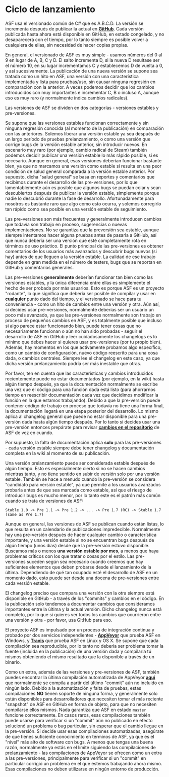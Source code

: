 # Ciclo de lanzamiento

ASF usa el versionado común de C# que es A.B.C.D. La versión se incrementa después de publicar la actual en **[GitHub](https://github.com/JustArchiNET/ArchiSteamFarm/releases)**. Cada versión publicada hasta ahora está disponible en GitHub, en estado congelado, y no desaparecerá con el tiempo, por lo tanto siempre es posible volver a cualquiera de ellas, sin necesidad de hacer copias propias.

En general, el versionado de ASF es muy simple - usamos números del 0 al 9 en lugar de A, B, C y D. El salto incrementa D, si la nueva D resultase ser el número 10, en su lugar incrementamos C y establecemos D de vuelta a 0, y así sucesivamente. La publicación de una nueva versión se supone sea tratada como un hito en ASF, una versión con una característica implementada y lista para pruebas/uso, sin causar ninguna regresión en comparación con la anterior. A veces podemos decidir que los cambios introducidos con muy importantes e incrementar C, B o incluso A, aunque eso es muy raro (y normalmente indica cambios radicales).

Las versiones de ASF se dividen en dos categorías - versiones estables y pre-versiones.

Se supone que las versiones estables funcionan correctamente y sin ninguna regresión conocida (al momento de la publicación) en comparación con las anteriores. Solemos liberar una versión estable ya sea después de un largo período de pruebas prelanzamiento, o como una versión que corrige bugs de la versión estable anterior, sin introducir nuevos. En escenario muy raro (por ejemplo, cambio radical de Steam) también podemos decidir publicar una versión estable lo más rápido posible, si es necesario. Aunque en general, esas versiones deberían funcionar bastante bien, ya que no marcamos una versión como estable si resulta en una peor condición de salud general comparada a la versión estable anterior. Por supuesto, dicha "salud general" se basa en reportes y comentarios que recibimos durante el desarrollo de las pre-versiones, por lo que lamentablemente aún es posible que algunos bugs se puedan colar y sean descubiertos después de publicar la versión estable, simplemente porque nadie lo descubrió durante la fase de desarrollo. Afortunadamente para nosotros es bastante raro que algo como esto ocurra, y solemos corregirlo tan rápido como sea posible en una versión estable de seguimiento.

Las pre-versiones son más frecuentes y generalmente introducen cambios que todavía son trabajo en proceso, sugerencias o nuevas implementaciones. No se garantiza que la preversión sea estable, aunque siempre intentamos hacer alguna pruebas antes de pasarla a GitHub, así que nunca debería ser una versión que esté completamente rota en términos de uso práctico. El punto principal de las pre-versiones es obtener comentarios de los usuarios más avanzados y descubrir bugs nuevos (si hay) antes de que lleguen a la versión estable. La calidad de ese trabajo depende en gran medida en el número de testers, bugs que se reportan en GitHub y comentarios generales.

Las pre-versiones **generalmente** deberían funcionar tan bien como las versiones estables, y la única diferencia entre ellas es simplemente el hecho de ser probada por más usuarios. Esto es porque ASF es un proyecto "rodante", lo que significa que debería ser posible de compilar y usar en **cualquier** punto dado del tiempo, y el versionado se hace para tu conveniencia - como un hito de cambios entre una versión y otra. Aún así, si decides usar pre-versiones, normalmente deberías ser un usuario un poco más avanzado, ya que las pre-versiones normalmente son trabajo en proceso de pequeños cambios en ASF, y es totalmente posible que incluso si algo parece estar funcionando bien, puede tener cosas que no necesariamente funcionan o aún no han sido probadas - seguir el desarrollo de ASF en GitHub y leer cuidadosamente los changelogs es lo mínimo que debes hacer si quieres usar pre-versiones (por tu propio bien). Además, hay momentos en los que activamente probamos algo específico, como un cambio de configuración, nuevo código reescrito para una cosa dada, o cambios centrales. Siempre lee el changelog en este caso, ya que dicha versión prelanzamiento podría ser más inestable que otras.

Por favor, ten en cuenta que las características y cambios introducidos recientemente puede no estar documentados (por ejemplo, en la wiki) hasta algún tiempo después, ya que la documentación normalmente se escribe una vez que el código para una función dada está listo (para ahorrarnos tiempo en reescribir documentación cada vez que decidimos modificar la función en la que estamos trabajando). Debido a que la pre-versión puede contener código de trabajo en proceso que todavía no tiene una forma final, la documentación llegará en una etapa posterior del desarrollo. Lo mismo aplica al changelog general que puede no estar disponible para una pre-versión dada hasta algún tiempo después. Por lo tanto si decides usar una pre-versión entonces prepárate para revisar **[cambios en el repositorio](https://github.com/JustArchiNET/ArchiSteamFarm/commits/master)** de ASF de vez en cuando.

Por supuesto, la falta de documentación aplica **solo** para las pre-versiones - cada versión estable siempre debe tener changelog y documentación completa en la wiki al momento de su publicación.

Una versión prelanzamiento puede ser considerada estable después de algún tiempo. Esto es especialmente cierto si no se hacen cambios mientras tanto, y no tiene sentido en subir de versión solo por una versión estable. También se hace a menudo cuando la pre-versión se considera "candidato para versión estable", ya que permite a los usuarios avanzados probarla antes de que sea marcada como estable, así que el riesgo de introducir bugs es mucho menor, por lo tanto este es el patrón más común cuando se trata de versiones de ASF:

```text
Stable 1.0 -> Pre 1.1 -> Pre 1.2 -> ... -> Pre 1.7 (RC) -> Stable 1.7 (same as Pre 1.7)
```

Aunque en general, las versiones de ASF se publican cuando están listas, lo que resulta en un calendario de publicaciones impredecible. Normalmente hay una pre-versión después de hacer cualquier cambio o característica importante, y una versión estable si no se encuentran bugs después de algún tiempo (unos días) desde que la pre-versión estuvo disponible. Buscamos más o menos **una versión estable por mes**, a menos que haya problemas críticos con los que tratar o cosas por el estilo. Las pre-versiones suceden según sea necesario cuando creemos que hay suficientes elementos que deben probarse desde el lanzamiento de la última. Dependiendo de qué tan ocupado esté el desarrollo de ASF en un momento dado, esto puede ser desde una docena de pre-versiones entre cada versión estable.

El changelog preciso que compara una versión con la otra siempre está disponible en GitHub - a través de los "commits" y cambios en el código. En la publicación solo tendemos a documentar cambios que consideramos importantes entre la última y la actual versión. Dicho changelog nunca está completo, por lo que si quieres ver todos los cambios que ocurrieron entre una versión y otra - por favor, usa GitHub para eso.

El proyecto ASF es impulsado por un proceso de integración continua y probado por dos servicios independientes - **[AppVeyor](https://ci.appveyor.com/project/JustArchi/ArchiSteamFarm)** que prueba ASF en Windows, y **[Travis](https://travis-ci.com/JustArchiNET/ArchiSteamFarm)** que prueba ASF en Linux y OS X. Se supone que cada compilación sea reproducible, por lo tanto no debería ser problema tomar la fuente (incluida en la publicación) de una versión dada y compilarla tú mismos obteniendo el mismo resultado que la disponible a través de un binario.

Como un extra, además de las versiones y pre-versiones de ASF, también puedes encontrar la última compilación automatizada de AppVeyor **[aquí](https://ci.appveyor.com/project/JustArchi/ArchiSteamFarm)** que normalmente se compila a partir del último "commit" aún no incluido en ningún lado. Debido a la automatización y falta de pruebas, estas compilaciones **NO** tienen soporte de ninguna forma, y generalmente solo están disponibles para desarrolladores que necesiten tomar el más reciente "snapshot" de ASF en GitHub en forma de objeto, para que no necesiten compilarse ellos mismos. Nada garantiza que ASF en estado `master` funcione correctamente. En casos raros, esas compilaciones también puede usarse para verificar si un "commit" aún no publicado en efecto solucionó un problema o bug particular, sin esperar que el cambio llegue en la pre-versión. Si decide usar esas compilaciones automatizadas, asegúrate de que tienes suficiente conocimiento en términos de ASF, ya que es el "nivel" más alto de software con bugs. A menos que tengas una buena razón, normalmente ya estás en el límite siguiendo las compilaciones de prelanzamiento - las compilaciones de AppVeyor se ofrecen como un extra a las pre-versiones, principalmente para verificar si un "commit" en particular corrigió un problema en el que estemos trabajando ahora mismo. Esas compilaciones no deben utilizarse en ningún entorno de producción.
